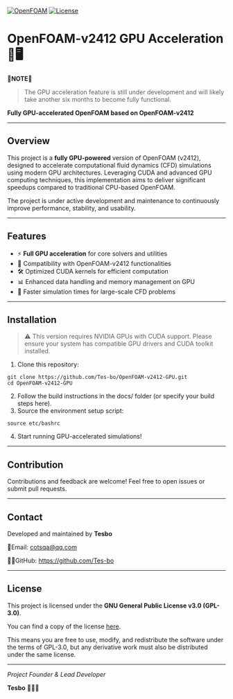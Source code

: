 [![OpenFOAM](https://img.shields.io/badge/OpenFOAM-v2412-blue.svg)](https://www.openfoam.com/)
[![License](https://img.shields.io/badge/License-GPL--3.0-red.svg)](LICENSE)

# OpenFOAM-v2412 GPU Acceleration 🚀🖥️
**🦖NOTE🦕**
> The GPU acceleration feature is still under development and will likely take another six months to become fully functional.

**Fully GPU-accelerated OpenFOAM based on OpenFOAM-v2412**


---
## Overview

This project is a **fully GPU-powered** version of OpenFOAM (v2412), designed to accelerate computational fluid dynamics (CFD) simulations using modern GPU architectures. Leveraging CUDA and advanced GPU computing techniques, this implementation aims to deliver significant speedups compared to traditional CPU-based OpenFOAM.

The project is under active development and maintenance to continuously improve performance, stability, and usability.


---
## Features

- ⚡ **Full GPU acceleration** for core solvers and utilities
- 🔧 Compatibility with OpenFOAM-v2412 functionalities
- 🛠️ Optimized CUDA kernels for efficient computation
- 📊 Enhanced data handling and memory management on GPU
- 🚀 Faster simulation times for large-scale CFD problems


---
## Installation

> ⚠️ This version requires NVIDIA GPUs with CUDA support. Please ensure your system has compatible GPU drivers and CUDA toolkit installed.

1. Clone this repository:

```shell
git clone https://github.com/Tes-bo/OpenFOAM-v2412-GPU.git
cd OpenFOAM-v2412-GPU
```

2. Follow the build instructions in the docs/ folder (or specify your build steps here).
3. Source the environment setup script:

```shell
source etc/bashrc
```

4. Start running GPU-accelerated simulations!


------
## **Contribution**

Contributions and feedback are welcome! Feel free to open issues or submit pull requests.


------
## **Contact**

Developed and maintained by **Tesbo**

📮Email: cotsqa@qq.com

👨‍💻GitHub: https://github.com/Tes-bo


------

## **License**

This project is licensed under the **GNU General Public License v3.0 (GPL-3.0)**.

You can find a copy of the license [here](https://www.gnu.org/licenses/gpl-3.0.en.html).

This means you are free to use, modify, and redistribute the software under the terms of GPL-3.0, but any derivative work must also be distributed under the same license.


------

*Project Founder & Lead Developer*

**Tesbo** 👨‍💻🔥

